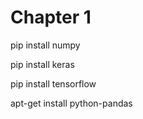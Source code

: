 # Chapter 1 

pip install numpy

pip install keras

pip install tensorflow

apt-get install python-pandas
